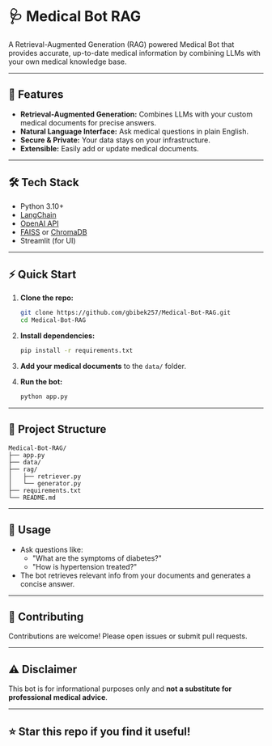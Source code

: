 # 🩺 Medical Bot RAG

A Retrieval-Augmented Generation (RAG) powered Medical Bot that provides accurate, up-to-date medical information by combining LLMs with your own medical knowledge base.

---

## 🚀 Features

- **Retrieval-Augmented Generation:** Combines LLMs with your custom medical documents for precise answers.
- **Natural Language Interface:** Ask medical questions in plain English.
- **Secure & Private:** Your data stays on your infrastructure.
- **Extensible:** Easily add or update medical documents.

---

## 🛠️ Tech Stack

- Python 3.10+
- [LangChain](https://github.com/langchain-ai/langchain)
- [OpenAI API](https://platform.openai.com/)
- [FAISS](https://github.com/facebookresearch/faiss) or [ChromaDB](https://www.trychroma.com/)
- Streamlit (for UI)

---

## ⚡ Quick Start

1. **Clone the repo:**

   ```bash
   git clone https://github.com/gbibek257/Medical-Bot-RAG.git
   cd Medical-Bot-RAG
   ```

2. **Install dependencies:**

   ```bash
   pip install -r requirements.txt
   ```

3. **Add your medical documents** to the `data/` folder.

4. **Run the bot:**
   ```bash
   python app.py
   ```

---

## 📂 Project Structure

```
Medical-Bot-RAG/
├── app.py
├── data/
├── rag/
│   ├── retriever.py
│   └── generator.py
├── requirements.txt
└── README.md
```

---

## 📝 Usage

- Ask questions like:
  - "What are the symptoms of diabetes?"
  - "How is hypertension treated?"
- The bot retrieves relevant info from your documents and generates a concise answer.

---

## 🤝 Contributing

Contributions are welcome! Please open issues or submit pull requests.

---

## ⚠️ Disclaimer

This bot is for informational purposes only and **not a substitute for professional medical advice**.

---

## ⭐️ Star this repo if you find it useful!
